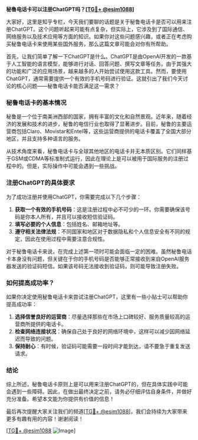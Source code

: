 **秘魯电话卡可以注册ChatGPT吗？[[TG💪+ @esim1088](https://t.me/s/esim1088)]**

大家好，这里是知乎专栏，今天我们要聊的话题是关于秘鲁电话卡是否可以用来注册ChatGPT。这个问题听起来可能有点复杂，但实际上，它涉及到了国际通信、网络服务以及技术应用等方面的知识。如果你对这些问题感兴趣，或者正在考虑购买秘鲁电话卡来使用某些国外服务，那么这篇文章可能会对你有所帮助。

首先，让我们简单了解一下ChatGPT是什么。ChatGPT是由OpenAI开发的一款基于人工智能的语言模型，能够进行对话、回答问题、撰写文章等任务。由于其强大的功能和广泛的应用场景，越来越多的人开始尝试使用这款工具。然而，要使用ChatGPT，通常需要提供一个有效的手机号码进行验证。这就引出了我们今天讨论的核心问题——秘鲁电话卡能否满足这一需求？

### 秘鲁电话卡的基本情况

秘鲁是一个位于南美洲西部的国家，拥有丰富的文化和自然景观。近年来，随着经济的发展和技术的进步，秘鲁的电信行业也取得了显著进步。目前，秘鲁的主要运营商包括Claro、Movistar和Entel等，这些运营商提供的电话卡覆盖了全国大部分地区，并且支持多种语言的服务。

从技术角度来看，秘鲁电话卡与全球其他地区的电话卡并无本质区别。它们同样基于GSM或CDMA等标准制式运行，因此在理论上是可以被用于国际服务的注册过程中的。但是，实际操作中可能会遇到一些挑战。

### 注册ChatGPT的具体要求

为了成功注册并使用ChatGPT，你需要完成以下几个步骤：

1. **获取一个有效的手机号码**：这是注册过程中必不可少的一环。你需要确保该号码是你本人所有，并且可以接收短信验证码。
2. **填写必要的个人信息**：包括姓名、邮箱地址等。
3. **遵守相关法律法规**：不同国家和地区对于数据隐私和个人信息安全有不同的规定，因此在使用过程中需要注意合规性。

对于秘鲁电话卡来说，在完成上述第一项时可能会面临一定的困难。虽然秘鲁电话卡本身没有问题，但关键在于你的手机号码是否能够正常接收到来自OpenAI服务器发送的验证码短信。如果该号码无法接收到验证码，则可能导致注册失败。

### 如何提高成功率？

如果你决定使用秘鲁电话卡来尝试注册ChatGPT，这里有一些小贴士可以帮助你提高成功率：

1. **选择信誉良好的运营商**：尽量选择那些在市场上口碑较好、服务质量较高的运营商所提供的电话卡。
2. **检查网络连接状况**：确保自己处于良好的网络环境中，这样可以减少因网络延迟而导致的问题。
3. **保持耐心**：有时候，验证码可能需要一段时间才能到达，请不要急于重复发送请求。

### 结论

综上所述，秘鲁电话卡原则上是可以用来注册ChatGPT的，但在具体实践中可能会遇到一些障碍。因此，在做出最终决定之前，请务必仔细评估自身条件，并做好充分准备。希望本文能为你提供有价值的信息！

最后再次提醒大家关注我们的频道[[TG💪+ @esim1088](https://t.me/s/esim1088)]，我们会持续为大家带来更多有趣有用的内容！谢谢阅读！

[[TG💪+ @esim1088](https://t.me/s/esim1088) ![Image](https://i.postimg.cc/4NQfJmqS/Snipaste-2025-05-13-00-14-12.png)]